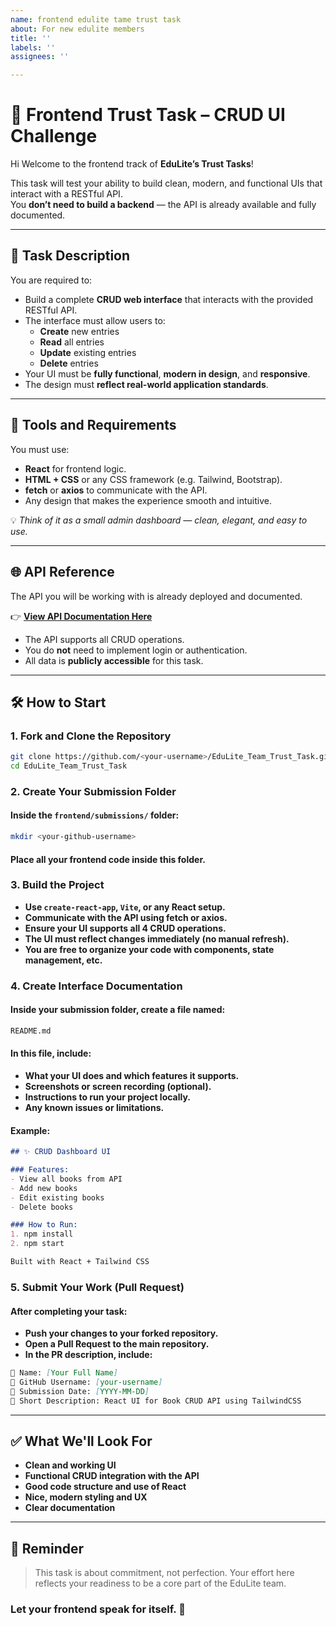 ```yaml
---
name: frontend edulite tame trust task
about: For new edulite members
title: ''
labels: ''
assignees: ''

---
```


# 🎨 Frontend Trust Task – CRUD UI Challenge
Hi <name> 
Welcome to the frontend track of **EduLite’s Trust Tasks**!

This task will test your ability to build clean, modern, and functional UIs that interact with a RESTful API.  
You **don’t need to build a backend** — the API is already available and fully documented.

---

## 📌 Task Description

You are required to:

- Build a complete **CRUD web interface** that interacts with the provided RESTful API.
- The interface must allow users to:
  - **Create** new entries  
  - **Read** all entries  
  - **Update** existing entries  
  - **Delete** entries
- Your UI must be **fully functional**, **modern in design**, and **responsive**.
- The design must **reflect real-world application standards**.

---

## 🧩 Tools and Requirements

You must use:

- **React** for frontend logic.  
- **HTML + CSS** or any CSS framework (e.g. Tailwind, Bootstrap).  
- **fetch** or **axios** to communicate with the API.  
- Any design that makes the experience smooth and intuitive.

💡 *Think of it as a small admin dashboard — clean, elegant, and easy to use.*

---

## 🌐 API Reference

The API you will be working with is already deployed and documented.

👉 **[View API Documentation Here](https://github.com/ibrahim-sisar/EduLite_Team_Trust_Task/blob/main/frontend/API_DOCUMENTATION.md)**

- The API supports all CRUD operations.
- You do **not** need to implement login or authentication.
- All data is **publicly accessible** for this task.

---

## 🛠️ How to Start

### 1. Fork and Clone the Repository

```bash  
git clone https://github.com/<your-username>/EduLite_Team_Trust_Task.git  
cd EduLite_Team_Trust_Task  
```

### 2. Create Your Submission Folder
#### Inside the `frontend/submissions/` folder:
```bash
mkdir <your-github-username>  
```
#### **Place all your frontend code inside this folder.**

### 3. Build the Project

- **Use `create-react-app`, `Vite`, or any React setup.**
- **Communicate with the API using fetch or axios.**
- **Ensure your UI supports all 4 CRUD operations.**
- **The UI must reflect changes immediately (no manual refresh).**
- **You are free to organize your code with components, state management, etc.**

### 4. Create Interface Documentation

#### Inside your submission folder, create a file named:

```bash
README.md  
```
#### **In this file, include:**
- **What your UI does and which features it supports.**
- **Screenshots or screen recording (optional).**
- **Instructions to run your project locally.**
- **Any known issues or limitations.**

#### Example:
```md
## ✨ CRUD Dashboard UI

### Features:
- View all books from API
- Add new books
- Edit existing books
- Delete books

### How to Run:
1. npm install  
2. npm start  

Built with React + Tailwind CSS  
```

### 5. Submit Your Work (Pull Request)

#### **After completing your task:**
- **Push your changes to your forked repository.**
- **Open a Pull Request to the main repository.**
- **In the PR description, include:**

```md
🔹 Name: [Your Full Name]  
🔹 GitHub Username: [your-username]  
🔹 Submission Date: [YYYY-MM-DD]  
🔹 Short Description: React UI for Book CRUD API using TailwindCSS  
```
---
## ✅ What We'll Look For

- **Clean and working UI**
- **Functional CRUD integration with the API**
- **Good code structure and use of React**
- **Nice, modern styling and UX**
- **Clear documentation**
---
## 📌 Reminder

> This task is about commitment, not perfection.
Your effort here reflects your readiness to be a core part of the EduLite team.

### Let your frontend speak for itself. 🚀
